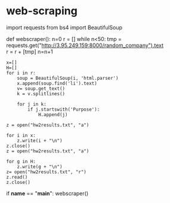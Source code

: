 # web-scraping
import requests
from bs4 import BeautifulSoup

def webscraper():
    n=0
    r = []
    while n<50:
        tmp = requests.get("http://3.95.249.159:8000/random_company").text    
        r = r + [tmp]
        n=n+1

    x=[]
    H=[]
    for i in r:
        soup = BeautifulSoup(i, 'html.parser')
        x.append(soup.find('li').text)
        v= soup.get_text()
        k = v.splitlines()
    
        for j in k:
            if j.startswith('Purpose'):
                H.append(j)

    z = open("hw2results.txt", "a") 

    for i in x:
        z.write(i + "\n")
    z.close()  
    z = open("hw2results.txt", "a") 
      
    for g in H:
        z.write(g + "\n")
    z= open("hw2results.txt", "r")
    z.read()
    z.close()     

if __name__ == "__main__": 
    webscraper()

